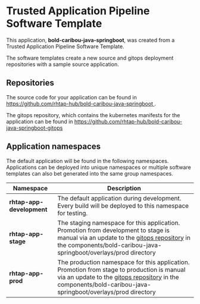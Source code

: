 # Trusted Application Pipeline Software Template

This application, **bold-caribou-java-springboot**, was created from a Trusted Application Pipeline Software Template.

The software templates create a new source and gitops deployment repositories with a sample source application. 

## Repositories

The source code for your application can be found in [https://github.com/rhtap-hub/bold-caribou-java-springboot ](https://github.com/rhtap-hub/bold-caribou-java-springboot ).
 
The gitops repository, which contains the kubernetes manifests for the application can be found in 
[https://github.com/rhtap-hub/bold-caribou-java-springboot-gitops ](https://github.com/rhtap-hub/bold-caribou-java-springboot-gitops ) 

## Application namespaces 

The default application will be found in the following namespaces. Applications can be deployed into unique namespaces or multiple software templates can also bet generated into the same group namespaces.  

|  Namespace   |  Description   |  
| -------- | -------- |   
| **rhtap-app-development** | The default application during development. Every build will be deployed to this namespace for testing. | 
| **rhtap-app-stage** | The staging namespace for this application. Promotion from development to stage is manual via an update to the [gitops repository](https://github.com/rhtap-hub/bold-caribou-java-springboot-gitops ) in the components/bold-caribou-java-springboot/overlays/prod directory |  
| **rhtap-app-prod** | The production namespace for this application. Promotion from stage to production is manual via an update to the [gitops repository](https://github.com/rhtap-hub/bold-caribou-java-springboot-gitops ) in the components/bold-caribou-java-springboot/overlays/prod directory | 